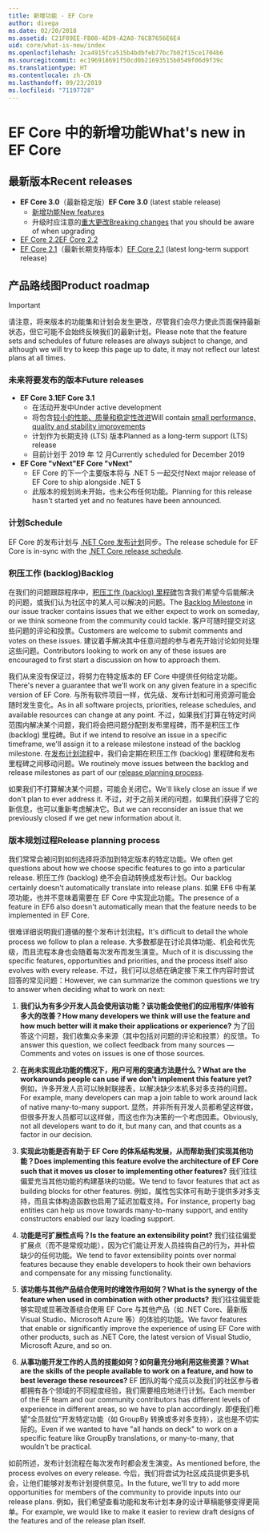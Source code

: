 ```yaml
---
title: 新增功能 - EF Core
author: divega
ms.date: 02/20/2018
ms.assetid: C21F89EE-FB08-4ED9-A2A0-76CB7656E6E4
uid: core/what-is-new/index
ms.openlocfilehash: 2ca4915fca515b4bdbfeb77bc7b02f15ce1704b6
ms.sourcegitcommit: ec196918691f50cd0b21693515b0549f06d9f39c
ms.translationtype: HT
ms.contentlocale: zh-CN
ms.lasthandoff: 09/23/2019
ms.locfileid: "71197728"
---
```

# <a name="whats-new-in-ef-core"></a><span data-ttu-id="02af9-102">EF Core 中的新增功能</span><span class="sxs-lookup"><span data-stu-id="02af9-102">What's new in EF Core</span></span>

## <a name="recent-releases"></a><span data-ttu-id="02af9-103">最新版本</span><span class="sxs-lookup"><span data-stu-id="02af9-103">Recent releases</span></span>

- <span data-ttu-id="02af9-104">**EF Core 3.0**（最新稳定版）</span><span class="sxs-lookup"><span data-stu-id="02af9-104">**EF Core 3.0** (latest stable release)</span></span> 
  - [<span data-ttu-id="02af9-105">新增功能</span><span class="sxs-lookup"><span data-stu-id="02af9-105">New features</span></span>](xref:core/what-is-new/ef-core-3.0/index) 
  - <span data-ttu-id="02af9-106">升级时应注意的[重大更改](xref:core/what-is-new/ef-core-3.0/breaking-changes)</span><span class="sxs-lookup"><span data-stu-id="02af9-106">[Breaking changes](xref:core/what-is-new/ef-core-3.0/breaking-changes) that you should be aware of when upgrading</span></span>
- [<span data-ttu-id="02af9-107">EF Core 2.2</span><span class="sxs-lookup"><span data-stu-id="02af9-107">EF Core 2.2</span></span>](xref:core/what-is-new/ef-core-2.2)
- <span data-ttu-id="02af9-108">[EF Core 2.1](xref:core/what-is-new/ef-core-2.1)（最新长期支持版本）</span><span class="sxs-lookup"><span data-stu-id="02af9-108">[EF Core 2.1](xref:core/what-is-new/ef-core-2.1) (latest long-term support release)</span></span>

## <a name="product-roadmap"></a><span data-ttu-id="02af9-109">产品路线图</span><span class="sxs-lookup"><span data-stu-id="02af9-109">Product roadmap</span></span>

> [!IMPORTANT]
> <span data-ttu-id="02af9-110">请注意，将来版本的功能集和计划会发生更改，尽管我们会尽力使此页面保持最新状态，但它可能不会始终反映我们的最新计划。</span><span class="sxs-lookup"><span data-stu-id="02af9-110">Please note that the feature sets and schedules of future releases are always subject to change, and although we will try to keep this page up to date, it may not reflect our latest plans at all times.</span></span>

### <a name="future-releases"></a><span data-ttu-id="02af9-111">未来将要发布的版本</span><span class="sxs-lookup"><span data-stu-id="02af9-111">Future releases</span></span>

- <span data-ttu-id="02af9-112">**EF Core 3.1**</span><span class="sxs-lookup"><span data-stu-id="02af9-112">**EF Core 3.1**</span></span>  
  - <span data-ttu-id="02af9-113">在活动开发中</span><span class="sxs-lookup"><span data-stu-id="02af9-113">Under active development</span></span>
  - <span data-ttu-id="02af9-114">将包含[较小的性能、质量和稳定性改进](https://github.com/aspnet/EntityFrameworkCore/issues?q=is%3Aopen+is%3Aissue+milestone%3A3.1.0+sort%3Areactions-desc)</span><span class="sxs-lookup"><span data-stu-id="02af9-114">Will contain [small performance, quality and stability improvements](https://github.com/aspnet/EntityFrameworkCore/issues?q=is%3Aopen+is%3Aissue+milestone%3A3.1.0+sort%3Areactions-desc)</span></span>
  - <span data-ttu-id="02af9-115">计划作为长期支持 (LTS) 版本</span><span class="sxs-lookup"><span data-stu-id="02af9-115">Planned as a long-term support (LTS) release</span></span>
  - <span data-ttu-id="02af9-116">目前计划于 2019 年 12 月</span><span class="sxs-lookup"><span data-stu-id="02af9-116">Currently scheduled for December 2019</span></span>
- <span data-ttu-id="02af9-117">**EF Core "vNext"**</span><span class="sxs-lookup"><span data-stu-id="02af9-117">**EF Core "vNext"**</span></span>   
  - <span data-ttu-id="02af9-118">EF Core 的下一个主要版本将与 .NET 5 一起交付</span><span class="sxs-lookup"><span data-stu-id="02af9-118">Next major release of EF Core to ship alongside .NET 5</span></span>
  - <span data-ttu-id="02af9-119">此版本的规划尚未开始，也未公布任何功能。</span><span class="sxs-lookup"><span data-stu-id="02af9-119">Planning for this release hasn't started yet and no features have been announced.</span></span>  

### <a name="schedule"></a><span data-ttu-id="02af9-120">计划</span><span class="sxs-lookup"><span data-stu-id="02af9-120">Schedule</span></span>

<span data-ttu-id="02af9-121">EF Core 的发布计划与 [.NET Core 发布计划](https://github.com/dotnet/core/blob/master/roadmap.md)同步。</span><span class="sxs-lookup"><span data-stu-id="02af9-121">The release schedule for EF Core is in-sync with the [.NET Core release schedule](https://github.com/dotnet/core/blob/master/roadmap.md).</span></span>

### <a name="backlog"></a><span data-ttu-id="02af9-122">积压工作 (backlog)</span><span class="sxs-lookup"><span data-stu-id="02af9-122">Backlog</span></span>

<span data-ttu-id="02af9-123">在我们的问题跟踪程序中，[积压工作 (backlog) 里程碑](https://github.com/aspnet/EntityFrameworkCore/issues?q=is%3Aopen+is%3Aissue+milestone%3ABacklog+sort%3Areactions-%2B1-desc)包含我们希望今后能解决的问题，或我们认为社区中的某人可以解决的问题。</span><span class="sxs-lookup"><span data-stu-id="02af9-123">The [Backlog Milestone](https://github.com/aspnet/EntityFrameworkCore/issues?q=is%3Aopen+is%3Aissue+milestone%3ABacklog+sort%3Areactions-%2B1-desc) in our issue tracker contains issues that we either expect to work on someday, or we think someone from the community could tackle.</span></span>
<span data-ttu-id="02af9-124">客户可随时提交对这些问题的评论和投票。</span><span class="sxs-lookup"><span data-stu-id="02af9-124">Customers are welcome to submit comments and votes on these issues.</span></span>
<span data-ttu-id="02af9-125">建议着手解决其中任意问题的参与者先开始讨论如何处理这些问题。</span><span class="sxs-lookup"><span data-stu-id="02af9-125">Contributors looking to work on any of these issues are encouraged to first start a discussion on how to approach them.</span></span>

<span data-ttu-id="02af9-126">我们从来没有保证过，将努力在特定版本的 EF Core 中提供任何给定功能。</span><span class="sxs-lookup"><span data-stu-id="02af9-126">There's never a guarantee that we'll work on any given feature in a specific version of EF Core.</span></span>
<span data-ttu-id="02af9-127">与所有软件项目一样，优先级、发布计划和可用资源可能会随时发生变化。</span><span class="sxs-lookup"><span data-stu-id="02af9-127">As in all software projects, priorities, release schedules, and available resources can change at any point.</span></span>
<span data-ttu-id="02af9-128">不过，如果我们打算在特定时间范围内解决某个问题，我们将会把问题分配到发布里程碑，而不是积压工作 (backlog) 里程碑。</span><span class="sxs-lookup"><span data-stu-id="02af9-128">But if we intend to resolve an issue in a specific timeframe, we'll assign it to a release milestone instead of the backlog milestone.</span></span>
<span data-ttu-id="02af9-129">在[发布计划流程](#release-planning-process)中，我们会定期在积压工作 (backlog) 里程碑和发布里程碑之间移动问题。</span><span class="sxs-lookup"><span data-stu-id="02af9-129">We routinely move issues between the backlog and release milestones as part of our [release planning process](#release-planning-process).</span></span>

<span data-ttu-id="02af9-130">如果我们不打算解决某个问题，可能会关闭它。</span><span class="sxs-lookup"><span data-stu-id="02af9-130">We'll likely close an issue if we don't plan to ever address it.</span></span>
<span data-ttu-id="02af9-131">不过，对于之前关闭的问题，如果我们获得了它的新信息，也可以重新考虑解决它。</span><span class="sxs-lookup"><span data-stu-id="02af9-131">But we can reconsider an issue that we previously closed if we get new information about it.</span></span>

### <a name="release-planning-process"></a><span data-ttu-id="02af9-132">版本规划过程</span><span class="sxs-lookup"><span data-stu-id="02af9-132">Release planning process</span></span>

<span data-ttu-id="02af9-133">我们常常会被问到如何选择将添加到特定版本的特定功能。</span><span class="sxs-lookup"><span data-stu-id="02af9-133">We often get questions about how we choose specific features to go into a particular release.</span></span>
<span data-ttu-id="02af9-134">积压工作 (backlog) 绝不会自动转换成发布计划。</span><span class="sxs-lookup"><span data-stu-id="02af9-134">Our backlog certainly doesn't automatically translate into release plans.</span></span>
<span data-ttu-id="02af9-135">如果 EF6 中有某项功能，也并不意味着需要在 EF Core 中实现此功能。</span><span class="sxs-lookup"><span data-stu-id="02af9-135">The presence of a feature in EF6 also doesn't automatically mean that the feature needs to be implemented in EF Core.</span></span>

<span data-ttu-id="02af9-136">很难详细说明我们遵循的整个发布计划流程。</span><span class="sxs-lookup"><span data-stu-id="02af9-136">It's difficult to detail the whole process we follow to plan a release.</span></span>
<span data-ttu-id="02af9-137">大多数都是在讨论具体功能、机会和优先级，而且流程本身也会随着每次发布而发生演变。</span><span class="sxs-lookup"><span data-stu-id="02af9-137">Much of it is discussing the specific features, opportunities and priorities, and the process itself also evolves with every release.</span></span>
<span data-ttu-id="02af9-138">不过，我们可以总结在确定接下来工作内容时尝试回答的常见问题：</span><span class="sxs-lookup"><span data-stu-id="02af9-138">However, we can summarize the common questions we try to answer when deciding what to work on next:</span></span>

1. <span data-ttu-id="02af9-139">**我们认为有多少开发人员会使用该功能？该功能会使他们的应用程序/体验有多大的改善？**</span><span class="sxs-lookup"><span data-stu-id="02af9-139">**How many developers we think will use the feature and how much better will it make their applications or experience?**</span></span> <span data-ttu-id="02af9-140">为了回答这个问题，我们收集众多来源（其中包括对问题的评论和投票）的反馈。</span><span class="sxs-lookup"><span data-stu-id="02af9-140">To answer this question, we collect feedback from many sources — Comments and votes on issues is one of those sources.</span></span>

2. <span data-ttu-id="02af9-141">**在尚未实现此功能的情况下，用户可用的变通方法是什么？**</span><span class="sxs-lookup"><span data-stu-id="02af9-141">**What are the workarounds people can use if we don't implement this feature yet?**</span></span> <span data-ttu-id="02af9-142">例如，许多开发人员可以映射联接表，以解决缺少本机多对多支持的问题。</span><span class="sxs-lookup"><span data-stu-id="02af9-142">For example, many developers can map a join table to work around lack of native many-to-many support.</span></span> <span data-ttu-id="02af9-143">显然，并非所有开发人员都希望这样做，但很多开发人员都可以这样做，而这也作为决策的一个考虑因素。</span><span class="sxs-lookup"><span data-stu-id="02af9-143">Obviously, not all developers want to do it, but many can, and that counts as a factor in our decision.</span></span>

3. <span data-ttu-id="02af9-144">**实现此功能是否有助于 EF Core 的体系结构发展，从而帮助我们实现其他功能？**</span><span class="sxs-lookup"><span data-stu-id="02af9-144">**Does implementing this feature evolve the architecture of EF Core such that it moves us closer to implementing other features?**</span></span> <span data-ttu-id="02af9-145">我们往往偏爱充当其他功能的构建基块的功能。</span><span class="sxs-lookup"><span data-stu-id="02af9-145">We tend to favor features that act as building blocks for other features.</span></span> <span data-ttu-id="02af9-146">例如，属性包实体可有助于提供多对多支持，而且实体构造函数也启用了延迟加载支持。</span><span class="sxs-lookup"><span data-stu-id="02af9-146">For instance, property bag entities can help us move towards many-to-many support, and entity constructors enabled our lazy loading support.</span></span>

4. <span data-ttu-id="02af9-147">**功能是可扩展性点吗？**</span><span class="sxs-lookup"><span data-stu-id="02af9-147">**Is the feature an extensibility point?**</span></span> <span data-ttu-id="02af9-148">我们往往偏爱扩展点（而不是常规功能），因为它们能让开发人员挂钩自己的行为，并补偿缺少的任何功能。</span><span class="sxs-lookup"><span data-stu-id="02af9-148">We tend to favor extensibility points over normal features because they enable developers to hook their own behaviors and compensate for any missing functionality.</span></span>

5. <span data-ttu-id="02af9-149">**该功能与其他产品结合使用时的增效作用如何？**</span><span class="sxs-lookup"><span data-stu-id="02af9-149">**What is the synergy of the feature when used in combination with other products?**</span></span> <span data-ttu-id="02af9-150">我们往往偏爱能够实现或显著改善结合使用 EF Core 与其他产品（如 .NET Core、最新版 Visual Studio、Microsoft Azure 等）的体验的功能。</span><span class="sxs-lookup"><span data-stu-id="02af9-150">We favor features that enable or significantly improve the experience of using EF Core with other products, such as .NET Core, the latest version of Visual Studio, Microsoft Azure, and so on.</span></span>

6. <span data-ttu-id="02af9-151">**从事功能开发工作的人员的技能如何？如何最充分地利用这些资源？**</span><span class="sxs-lookup"><span data-stu-id="02af9-151">**What are the skills of the people available to work on a feature, and how to best leverage these resources?**</span></span> <span data-ttu-id="02af9-152">EF 团队的每个成员以及我们的社区参与者都拥有各个领域的不同程度经验，我们需要相应地进行计划。</span><span class="sxs-lookup"><span data-stu-id="02af9-152">Each member of the EF team and our community contributors has different levels of experience in different areas, so we have to plan accordingly.</span></span> <span data-ttu-id="02af9-153">即便我们希望“全员就位”开发特定功能（如 GroupBy 转换或多对多支持），这也是不切实际的。</span><span class="sxs-lookup"><span data-stu-id="02af9-153">Even if we wanted to have "all hands on deck" to work on a specific feature like GroupBy translations, or many-to-many, that wouldn't be practical.</span></span>

<span data-ttu-id="02af9-154">如前所述，发布计划流程在每次发布时都会发生演变。</span><span class="sxs-lookup"><span data-stu-id="02af9-154">As mentioned before, the process evolves on every release.</span></span>
<span data-ttu-id="02af9-155">今后，我们将尝试为社区成员提供更多机会，让他们能够对发布计划提供意见。</span><span class="sxs-lookup"><span data-stu-id="02af9-155">In the future, we'll try to add more opportunities for members of the community to provide inputs into our release plans.</span></span>
<span data-ttu-id="02af9-156">例如，我们希望查看功能和发布计划本身的设计草稿能够变得更简单。</span><span class="sxs-lookup"><span data-stu-id="02af9-156">For example, we would like to make it easier to review draft designs of the features and of the release plan itself.</span></span>